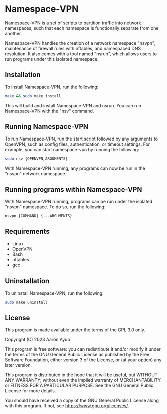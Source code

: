 # Namespace-VPN
Namespace-VPN is a set of scripts to partition traffic into network namespaces, such that each namespace is functionally separate from one another.

Namespace-VPN handles the creation of a network namespace "nsvpn", maintenance of firewall rules with nftables, and namespaced DNS resolution. It also comes with a tool named "nsrun", which allows users to run programs under this isolated namespace.

## Installation
To install Namespace-VPN, run the following:
```bash
make && sudo make install
```
This will build and install Namespace-VPN and nsrun. You can run Namespace-VPN with the "nsv" command.

## Running Namespace-VPN
To run Namespace-VPN, run the start script followed by any arguments to OpenVPN, such as config files, authentication, or timeout settings. For example, you can start namespace-vpn by running the following:
```bash
sudo nsv {OPENVPN_ARGUMENTS}
```
With Namespace-VPN running, any programs can now be run in the "nsvpn" network namespace.

## Running programs within Namespace-VPN
With Namespace-VPN running, programs can be run under the isolated "nsvpn" namespace. To do so, run the following:
```bash
nsvpn {COMMAND} {...ARGUMENTS}
```

## Requirements
- Linux
- OpenVPN
- Bash
- nftables
- gcc

## Uninstallation
To uninstall Namespace-VPN, run the following:
```bash
sudo make uninstall
```

## License
This program is made available under the terms of the GPL 3.0 only.

Copyright (C) 2023  Aaron Ayub

This program is free software: you can redistribute it and/or modify
it under the terms of the GNU General Public License as published by
the Free Software Foundation, either version 3 of the License, or
(at your option) any later version.

This program is distributed in the hope that it will be useful,
but WITHOUT ANY WARRANTY; without even the implied warranty of
MERCHANTABILITY or FITNESS FOR A PARTICULAR PURPOSE.  See the
GNU General Public License for more details.

You should have received a copy of the GNU General Public License
along with this program.  If not, see <https://www.gnu.org/licenses/>.
